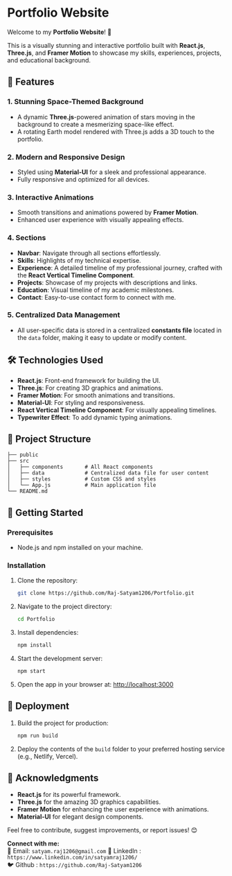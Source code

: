 # Portfolio Website

Welcome to my **Portfolio Website**! 🚀

This is a visually stunning and interactive portfolio built with **React.js**, **Three.js**, and **Framer Motion** to showcase my skills, experiences, projects, and educational background.

## 🌌 Features

### 1. **Stunning Space-Themed Background**

- A dynamic **Three.js**-powered animation of stars moving in the background to create a mesmerizing space-like effect.
- A rotating Earth model rendered with Three.js adds a 3D touch to the portfolio.

### 2. **Modern and Responsive Design**

- Styled using **Material-UI** for a sleek and professional appearance.
- Fully responsive and optimized for all devices.

### 3. **Interactive Animations**

- Smooth transitions and animations powered by **Framer Motion**.
- Enhanced user experience with visually appealing effects.

### 4. **Sections**

- **Navbar**: Navigate through all sections effortlessly.
- **Skills**: Highlights of my technical expertise.
- **Experience**: A detailed timeline of my professional journey, crafted with the **React Vertical Timeline Component**.
- **Projects**: Showcase of my projects with descriptions and links.
- **Education**: Visual timeline of my academic milestones.
- **Contact**: Easy-to-use contact form to connect with me.

### 5. **Centralized Data Management**

- All user-specific data is stored in a centralized **constants file** located in the `data` folder, making it easy to update or modify content.

## 🛠️ Technologies Used

- **React.js**: Front-end framework for building the UI.
- **Three.js**: For creating 3D graphics and animations.
- **Framer Motion**: For smooth animations and transitions.
- **Material-UI**: For styling and responsiveness.
- **React Vertical Timeline Component**: For visually appealing timelines.
- **Typewriter Effect**: To add dynamic typing animations.

## 📂 Project Structure

```
├── public
├── src
│   ├── components       # All React components
│   ├── data             # Centralized data file for user content
│   ├── styles           # Custom CSS and styles
│   └── App.js           # Main application file
└── README.md
```

## 🌟 Getting Started

### Prerequisites

- Node.js and npm installed on your machine.

### Installation

1. Clone the repository:

   ```bash
   git clone https://github.com/Raj-Satyam1206/Portfolio.git
   ```

2. Navigate to the project directory:

   ```bash
   cd Portfolio
   ```

3. Install dependencies:

   ```bash
   npm install
   ```

4. Start the development server:

   ```bash
   npm start
   ```

5. Open the app in your browser at:
   [http://localhost:3000](http://localhost:3000)

## 🚀 Deployment

1. Build the project for production:

   ```bash
   npm run build
   ```

2. Deploy the contents of the `build` folder to your preferred hosting service (e.g., Netlify, Vercel).

## 🙌 Acknowledgments

- **React.js** for its powerful framework.
- **Three.js** for the amazing 3D graphics capabilities.
- **Framer Motion** for enhancing the user experience with animations.
- **Material-UI** for elegant design components.

Feel free to contribute, suggest improvements, or report issues! 😊

**Connect with me:**  
📧 Email: `satyam.raj1206@gmail.com`
🔗 LinkedIn : `https://www.linkedin.com/in/satyamraj1206/`  
🐦 Github : `https://github.com/Raj-Satyam1206`
